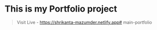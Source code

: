 # This is my Portfolio project

> Visit Live - https://shrikanta-mazumder.netlify.app# main-portfolio
